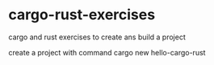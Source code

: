 # cargo-rust-exercises
cargo and rust exercises to create ans build a project

create a project with command cargo new hello-cargo-rust
